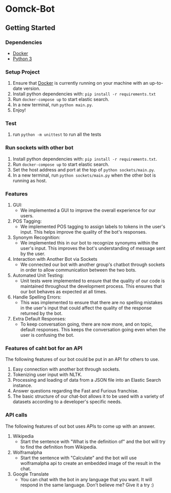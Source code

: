 # Oomck-Bot

## Getting Started

### Dependencies

- [Docker](https://www.docker.com/get-started)
- [Python 3](https://www.python.org/downloads/)

### Setup Project

1. Ensure that [Docker](https://www.docker.com/get-started) is currently running on your machine with an up-to-date version.
2. Install python dependencies with: `pip install -r requirements.txt`
3. Run `docker-compose up` to start elastic search.
4. In a new terminal, run `python main.py`.
5. Enjoy!

### Test
1. run `python -m unittest` to run all the tests

### Run sockets with other bot
1. Install python dependencies with: `pip install -r requirements.txt`.
2. Run `docker-compose up` to start elastic search.
3. Set the host address and port at the top of `python sockets/main.py`.
4. In a new terminal, run `python sockets/main.py` when the other bot is running as host.

### Features
1. GUI:
    - We implemented a GUI to improve the overall experience for our users.
2. POS Tagging:
    - We implemented POS tagging to assign labels to tokens in the user's input. This helps improve the quality of the bot's responses.
3. Synonym Recognition:
    - We implemented this in our bot to recognize synonyms within the user's input. This improves the bot's understanding of message sent by the user.
4. Interaction with Another Bot via Sockets 
   - We connected our bot with another group's chatbot through sockets in order to allow communication between the two bots.
5. Automated Unit Testing: 
   - Unit tests were implemented to ensure that the quality of our code is maintained throughout the development process. This ensures that our bot behaves as expected at all times.
6. Handle Spelling Errors: 
   - This was implemented to ensure that there are no spelling mistakes in the user's input that could affect the quality of the response returned by the bot.
7. Extra Default Responses:
    - To keep conversation going, there are now more, and on topic, default responses. This keeps the conversation going even when the user is confusing the bot.

### Features of caht bot for an API
The following features of our bot could be put in an API for others to use.
1. Easy connection with another bot through sockets.
2. Tokenizing user input with NLTK.
3. Processing and loading of data from a JSON file into an Elastic Search instance.
4. Answer questions regarding the Fast and Furious franchise.
5. The basic structure of our chat-bot allows it to be used with a variety of datasets according to a developer's specific needs.

### API calls
The following features of out bot uses APIs to come up
with an answer.
1. Wikipedia
    * Start the sentence with "What is the definition of"
    and the bot will try to find the definition from Wikipedia.
1. Wolframalpha
    * Start the sentence with "Calculate" and the bot will
    use wolframalpha api to create an embedded image of the
    result in the chat.
1. Google Translate
    * You can chat with the bot in any language that you want.
    It will respond in the same language.
    Don't believe me? Give it a try :)